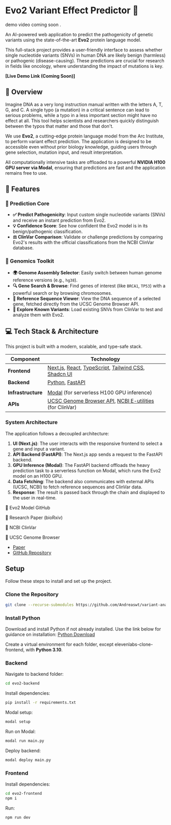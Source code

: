 # Evo2 Variant Effect Predictor 🧬

demo video coming soon .

An AI-powered web application to predict the pathogenicity of genetic variants using the state-of-the-art **Evo2** protein language model.

This full-stack project provides a user-friendly interface to assess whether single nucleotide variants (SNVs) in human DNA are likely benign (harmless) or pathogenic (disease-causing). These predictions are crucial for research in fields like oncology, where understanding the impact of mutations is key.

**[Live Demo Link (Coming Soon)]**






## 🧾 Overview

Imagine DNA as a very long instruction manual written with the letters A, T, G, and C. A single typo (a mutation) in a critical sentence can lead to serious problems, while a typo in a less important section might have no effect at all. This tool helps scientists and researchers quickly distinguish between the typos that matter and those that don't.

We use **Evo2**, a cutting-edge protein language model from the Arc Institute, to perform variant effect prediction. The application is designed to be accessible even without prior biology knowledge, guiding users through gene selection, mutation input, and result interpretation.

All computationally intensive tasks are offloaded to a powerful **NVIDIA H100 GPU server via Modal**, ensuring that predictions are fast and the application remains free to use.

## 🌟 Features

### 🔬 Prediction Core
-   **✅ Predict Pathogenicity**: Input custom single nucleotide variants (SNVs) and receive an instant prediction from Evo2.
-   **💡 Confidence Score**: See how confident the Evo2 model is in its benign/pathogenic classification.
-   **⚖️ ClinVar Comparison**: Validate or challenge predictions by comparing Evo2's results with the official classifications from the NCBI ClinVar database.

### 🧬 Genomics Toolkit
-   **🌍 Genome Assembly Selector**: Easily switch between human genome reference versions (e.g., `hg38`).
-   **🔍 Gene Search & Browse**: Find genes of interest (like `BRCA1`, `TP53`) with a powerful search or by browsing chromosomes.
-   **📖 Reference Sequence Viewer**: View the DNA sequence of a selected gene, fetched directly from the UCSC Genome Browser API.
-   **🧪 Explore Known Variants**: Load existing SNVs from ClinVar to test and analyze them with Evo2.

## 💻 Tech Stack & Architecture

This project is built with a modern, scalable, and type-safe stack.

| Component              | Technology                                                                                           |
| ---------------------- | ---------------------------------------------------------------------------------------------------- |
| **Frontend**           | [Next.js](https://nextjs.org/), [React](https://reactjs.org/), [TypeScript](https://www.typescriptlang.org/), [Tailwind CSS](https://tailwindcss.com/), [Shadcn UI](https://ui.shadcn.com/) |
| **Backend**            | [Python](https://www.python.org/), [FastAPI](https://fastapi.tiangolo.com/)                           |
                                  |
| **Infrastructure**     | [Modal](https://modal.com/) (for serverless H100 GPU inference)                                      |
| **APIs**               | [UCSC Genome Browser API](https://genome.ucsc.edu/goldenPath/help/api.html), [NCBI E-utilities](https://www.ncbi.nlm.nih.gov/books/NBK25501/) (for ClinVar) |

### System Architecture
The application follows a decoupled architecture:
1.  **UI (Next.js)**: The user interacts with the responsive frontend to select a gene and input a variant.
2.  **API Backend (FastAPI)**: The Next.js app sends a request to the FastAPI backend.
3.  **GPU Inference (Modal)**: The FastAPI backend offloads the heavy prediction task to a serverless function on Modal, which runs the Evo2 model on an H100 GPU.
4.  **Data Fetching**: The backend also communicates with external APIs (UCSC, NCBI) to fetch reference sequences and ClinVar data.
5.  **Response**: The result is passed back through the chain and displayed to the user in real-time.

🔗 Evo2 Model GitHub

📄 Research Paper (bioRxiv)

🧬 NCBI ClinVar

🧪 UCSC Genome Browser



- [Paper](https://www.biorxiv.org/content/10.1101/2025.02.18.638918v1)
- [GitHub Repository](https://github.com/ArcInstitute/evo2)

## Setup

Follow these steps to install and set up the project.

### Clone the Repository

```bash
git clone --recurse-submodules https://github.com/Andreaswt/variant-analysis-evo2.git
```

### Install Python

Download and install Python if not already installed. Use the link below for guidance on installation:
[Python Download](https://www.python.org/downloads/)

Create a virtual environment for each folder, except elevenlabs-clone-frontend, with **Python 3.10**.

### Backend

Navigate to backend folder:

```bash
cd evo2-backend
```

Install dependencies:

```bash
pip install -r requirements.txt
```

Modal setup:

```bash
modal setup
```

Run on Modal:

```bash
modal run main.py
```

Deploy backend:

```bash
modal deploy main.py
```

### Frontend

Install dependencies:

```bash
cd evo2-frontend
npm i
```

Run:

```bash
npm run dev
```
